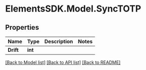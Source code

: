 # ElementsSDK.Model.SyncTOTP

## Properties

Name | Type | Description | Notes
------------ | ------------- | ------------- | -------------
**Drift** | **int** |  | 

[[Back to Model list]](../#documentation-for-models) [[Back to API list]](../#documentation-for-api-endpoints) [[Back to README]](../)

